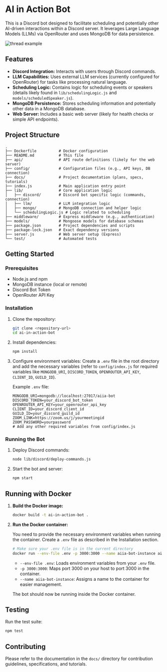 # AI in Action Bot

This is a Discord bot designed to facilitate scheduling and potentially other AI-driven interactions within a Discord server. It leverages Large Language Models (LLMs) via OpenRouter and uses MongoDB for data persistence.

![thread example](https://p199.p4.n0.cdn.zight.com/items/kpur5QKm/6b9b4a9c-6b18-4f64-9e12-ef1038c7b012.png?v=48d8735515e5d82ca15cc2ea1c68a5c7)
## Features

*   **Discord Integration:** Interacts with users through Discord commands.
*   **LLM Capabilities:** Uses external LLM services (currently configured for OpenRouter) for tasks like processing natural language.
*   **Scheduling Logic:** Contains logic for scheduling events or speakers (details likely found in `lib/schedulingLogic.js` and `models/scheduledSpeaker.js`).
*   **MongoDB Persistence:** Stores scheduling information and potentially other data in a MongoDB database.
*   **Web Server:** Includes a basic web server (likely for health checks or simple API endpoints).

## Project Structure

```
.
├── Dockerfile          # Docker configuration
├── README.md           # This file
├── api/                # API route definitions (likely for the web server)
├── config/             # Configuration files (e.g., API keys, DB connection)
├── docs/               # Project documentation (plans, specs, tutorials)
├── index.js            # Main application entry point
├── lib/                # Core application logic
│   ├── discord/        # Discord bot specific logic (commands, connection)
│   ├── llm/            # LLM integration logic
│   ├── mongo/          # MongoDB connection and helper logic
│   └── schedulingLogic.js # Logic related to scheduling
├── middleware/         # Express middleware (e.g., authentication)
├── models/             # Mongoose models for database schemas
├── package.json        # Project dependencies and scripts
├── package-lock.json   # Exact dependency versions
├── server.js           # Web server setup (Express)
└── test/               # Automated tests
```

## Getting Started

### Prerequisites

*   Node.js and npm
*   MongoDB instance (local or remote)
*   Discord Bot Token
*   OpenRouter API Key

### Installation

1.  Clone the repository:
    ```bash
    git clone <repository-url>
    cd ai-in-action-bot
    ```
2.  Install dependencies:
    ```bash
    npm install
    ```
3.  Configure environment variables: Create a `.env` file in the root directory and add the necessary variables (refer to `config/index.js` for required variables like `MONGODB_URI`, `DISCORD_TOKEN`, `OPENROUTER_API_KEY`, `CLIENT_ID`, `GUILD_ID`).

    Example `.env` file:
    ```dotenv
    MONGODB_URI=mongodb://localhost:27017/aiia-bot
    DISCORD_TOKEN=your_discord_bot_token
    OPENROUTER_API_KEY=your_openrouter_api_key
    CLIENT_ID=your_discord_client_id
    GUILD_ID=your_discord_guild_id
    ZOOM_LINK=https://zoom.us/j/yourmeetingid
    ZOOM_PASSWORD=yourpassword
    # Add any other required variables from config/index.js
    ```

### Running the Bot

1.  Deploy Discord commands:
    ```bash
    node lib/discord/deploy-commands.js
    ```
2.  Start the bot and server:
    ```bash
    npm start
    ```

## Running with Docker

1.  **Build the Docker image:**
    ```bash
    docker build -t ai-in-action-bot .
    ```

2.  **Run the Docker container:**

    You need to provide the necessary environment variables when running the container. Create a `.env` file as described in the Installation section.

    ```bash
    # Make sure your .env file is in the current directory
    docker run --env-file .env -p 3000:3000 --name aiia-bot-instance ai-in-action-bot
    ```

    *   `--env-file .env`: Loads environment variables from your `.env` file.
    *   `-p 3000:3000`: Maps port 3000 on your host to port 3000 in the container.
    *   `--name aiia-bot-instance`: Assigns a name to the container for easier management.

    The bot should now be running inside the Docker container.

## Testing

Run the test suite:

```bash
npm test
```

## Contributing

Please refer to the documentation in the `docs/` directory for contribution guidelines, specifications, and tutorials. 